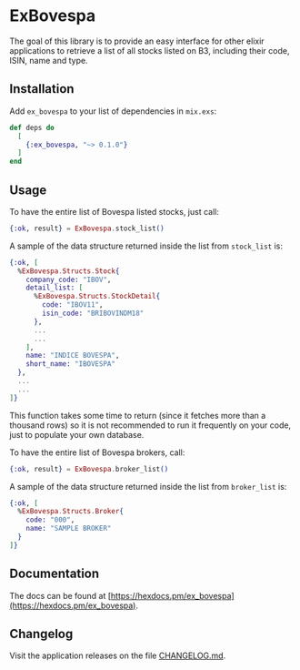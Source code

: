 # ExBovespa

The goal of this library is to provide an easy interface for other elixir applications to retrieve a list of all stocks listed on B3, including their code, ISIN, name and type.

## Installation

Add `ex_bovespa` to your list of dependencies in `mix.exs`:

```elixir
def deps do
  [
    {:ex_bovespa, "~> 0.1.0"}
  ]
end
```

## Usage

To have the entire list of Bovespa listed stocks, just call:

```elixir
{:ok, result} = ExBovespa.stock_list()
```

A sample of the data structure returned inside the list from `stock_list` is:

```elixir
{:ok, [
  %ExBovespa.Structs.Stock{
    company_code: "IBOV",
    detail_list: [
      %ExBovespa.Structs.StockDetail{
        code: "IBOV11",
        isin_code: "BRIBOVINDM18"
      },
      ...
      ...
    ],
    name: "INDICE BOVESPA",
    short_name: "IBOVESPA"
  },
  ...
  ...
]}
```

This function takes some time to return (since it fetches more than a thousand rows) so it is not recommended to run it frequently on your code, just to populate your own database.

To have the entire list of Bovespa brokers, call:

```elixir
{:ok, result} = ExBovespa.broker_list()
```

A sample of the data structure returned inside the list from `broker_list` is:

```elixir
{:ok, [
  %ExBovespa.Structs.Broker{
    code: "000",
    name: "SAMPLE BROKER"
  }
]}
```

## Documentation

The docs can be found at [https://hexdocs.pm/ex_bovespa](https://hexdocs.pm/ex_bovespa).

## Changelog

Visit the application releases on the file [CHANGELOG.md](CHANGELOG.md).
